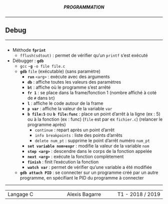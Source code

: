 <h5 style="text-align: center"> PROGRAMMATION </h5>

------

## **Debug**

------

### 

- Méthode **`fprint`**
  - `fflush(sdtout)` : permet de vérifier qu’un `printf` s’est exécuté
- Débugger : **`gdb`** 
  - `gcc` **`-g`** `-o file file.c`
  - **`gdb`** `file` (exécutable) (sans paramètre)
    - **`run`** `<arg>` : exécute avec des arguments
    - **`db`** : affiche toutes les valeurs des paramètres
    - **`bt`** : affiche où le programme s’est arrêté
    - **`fr 1`** : se place dans la frame/fonction 1 (nombre affiché à coté de `#` dans `bt`)
    - **`l`** : affiche le code autour de la frame
    - **`p var`** : affiche la valeur de la variable `var`
    - **`b file:5`** ou **`b file:func`** : place un point d’arrêt à la ligne (ex : 5) ou à la fonction (ex : func) (`file` est par ex `fichier.c`) (relancer le programme après)
      - `continue` : repart après un point d’arrêt
      - `info breakpoints` : liste des points d’arrêts
      - `delete num_pt` : supprime le point d’arrêt numéro `num_pt`
    - **`set variable nom=expr`** : modifie la valeur de la variable `nom`
    - **`step <arg>`** : descendre dans le corps de la fonction appelée
    - **`next <arg>`** : exécute la fonction complètement
    - **`finish`** : finit l’exécution la fonction
    - **`watch var`** : permet de vérifier qu’une variable a été modifiée
  - **`gdb attach PID`** : se connecter sur un programme créé par un autre programme, en spécifiant le PID du programme à connecter

------

<table width="90%">
<tr>
<td style="width: 30%; text-align: left; background:transparent; border:0;">Langage C</td>
<td style="width: 30%; text-align: center; background:transparent; border:0;">Alexis Bagarre</td>
<td style="width: 30%; text-align: right; background:transparent; border:0;">T1 - 2018 / 2019</td>
</tr>
</table>